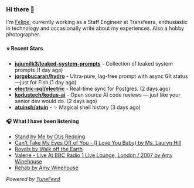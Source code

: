 ### Hi there 👋

I'm [Felipe](https://felipevm.com), currently working as a Staff Engineer at Transfeera, enthusiastic in technology and occasionally write about my experiences. Also a hobby photographer.

#### ⭐ Recent Stars
- **[jujumilk3/leaked-system-prompts](https://github.com/jujumilk3/leaked-system-prompts)** - Collection of leaked system prompts (1 day ago)
- **[jorgebucaran/hydro](https://github.com/jorgebucaran/hydro)** - Ultra-pure, lag-free prompt with async Git status—just for Fish (1 day ago)
- **[electric-sql/electric](https://github.com/electric-sql/electric)** - Real-time sync for Postgres. (2 days ago)
- **[kodustech/kodus-ai](https://github.com/kodustech/kodus-ai)** - Open source AI code reviews — just like your senior dev would do. (2 days ago)
- **[atuinsh/atuin](https://github.com/atuinsh/atuin)** - ✨ Magical shell history (3 days ago)

#### 🎧 What I have been listening
- [Stand by Me by Otis Redding](https://open.spotify.com/track/1aj4GXfmEYXfdVZohCpNKu)
- [Can&#39;t Take My Eyes Off of You - (I Love You Baby) by Ms. Lauryn Hill](https://open.spotify.com/track/2GFExyKXf9383tSRSrEHEt)
- [Royals by Walk off the Earth](https://open.spotify.com/track/2omrLJFwsXeZN3wNXxQTrP)
- [Valerie - Live At BBC Radio 1 Live Lounge, London / 2007 by Amy Winehouse](https://open.spotify.com/track/6nLvaCZFR1wEzW3sIKpsnr)
- [Rehab by Amy Winehouse](https://open.spotify.com/track/3N4DI1vuTSX1tz7fa2NQZw)

_Powered by [TuneFeed](https://tunefeed.app?ref=github.com)_
